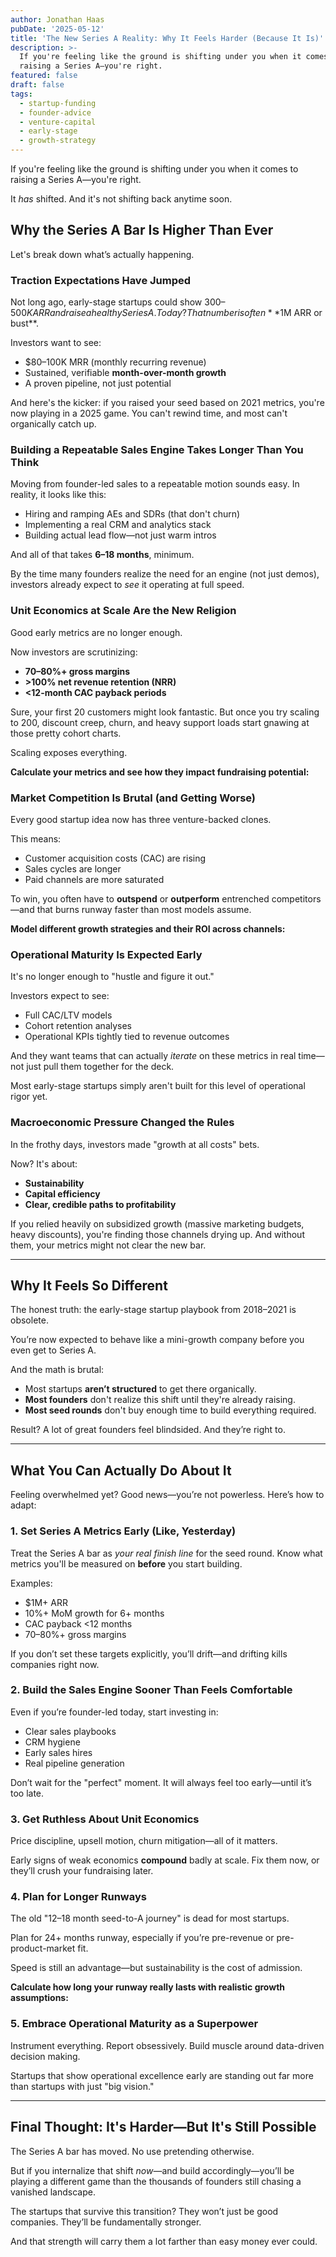 ```yaml
---
author: Jonathan Haas
pubDate: '2025-05-12'
title: 'The New Series A Reality: Why It Feels Harder (Because It Is)'
description: >-
  If you're feeling like the ground is shifting under you when it comes to
  raising a Series A—you're right.
featured: false
draft: false
tags:
  - startup-funding
  - founder-advice
  - venture-capital
  - early-stage
  - growth-strategy
---
```


If you're feeling like the ground is shifting under you when it comes to raising a Series A—you're right.

It _has_ shifted. And it's not shifting back anytime soon.

## Why the Series A Bar Is Higher Than Ever

Let's break down what’s actually happening.

### Traction Expectations Have Jumped

Not long ago, early-stage startups could show $300–500K ARR and raise a healthy Series A. Today? That number is often **$1M ARR or bust**.

Investors want to see:

- $80–100K MRR (monthly recurring revenue)
- Sustained, verifiable **month-over-month growth**
- A proven pipeline, not just potential

And here's the kicker: if you raised your seed based on 2021 metrics, you're now playing in a 2025 game. You can't rewind time, and most can't organically catch up.

### Building a Repeatable Sales Engine Takes Longer Than You Think

Moving from founder-led sales to a repeatable motion sounds easy. In reality, it looks like this:

- Hiring and ramping AEs and SDRs (that don't churn)
- Implementing a real CRM and analytics stack
- Building actual lead flow—not just warm intros

And all of that takes **6–18 months**, minimum.

By the time many founders realize the need for an engine (not just demos), investors already expect to _see_ it operating at full speed.

### Unit Economics at Scale Are the New Religion

Good early metrics are no longer enough.

Now investors are scrutinizing:

- **70–80%+ gross margins**
- **>100% net revenue retention (NRR)**
- **<12-month CAC payback periods**

Sure, your first 20 customers might look fantastic. But once you try scaling to 200, discount creep, churn, and heavy support loads start gnawing at those pretty cohort charts.

Scaling exposes everything.

**Calculate your metrics and see how they impact fundraising potential:**

<saas-metrics-dashboard />

### Market Competition Is Brutal (and Getting Worse)

Every good startup idea now has three venture-backed clones.

This means:

- Customer acquisition costs (CAC) are rising
- Sales cycles are longer
- Paid channels are more saturated

To win, you often have to **outspend** or **outperform** entrenched competitors—and that burns runway faster than most models assume.

**Model different growth strategies and their ROI across channels:**

<growth-strategy-simulator />

### Operational Maturity Is Expected Early

It's no longer enough to "hustle and figure it out."

Investors expect to see:

- Full CAC/LTV models
- Cohort retention analyses
- Operational KPIs tightly tied to revenue outcomes

And they want teams that can actually _iterate_ on these metrics in real time—not just pull them together for the deck.

Most early-stage startups simply aren't built for this level of operational rigor yet.

### Macroeconomic Pressure Changed the Rules

In the frothy days, investors made "growth at all costs" bets.

Now? It's about:

- **Sustainability**
- **Capital efficiency**
- **Clear, credible paths to profitability**

If you relied heavily on subsidized growth (massive marketing budgets, heavy discounts), you're finding those channels drying up. And without them, your metrics might not clear the new bar.

---

## Why It Feels So Different

The honest truth: the early-stage startup playbook from 2018–2021 is obsolete.

You’re now expected to behave like a mini-growth company before you even get to Series A.

And the math is brutal:

- Most startups **aren’t structured** to get there organically.
- **Most founders** don't realize this shift until they're already raising.
- **Most seed rounds** don't buy enough time to build everything required.

Result? A lot of great founders feel blindsided. And they’re right to.

---

## What You Can Actually Do About It

Feeling overwhelmed yet? Good news—you’re not powerless. Here’s how to adapt:

### 1. Set Series A Metrics Early (Like, Yesterday)

Treat the Series A bar as _your real finish line_ for the seed round. Know what metrics you'll be measured on **before** you start building.

Examples:

- $1M+ ARR
- 10%+ MoM growth for 6+ months
- CAC payback <12 months
- 70–80%+ gross margins

If you don’t set these targets explicitly, you’ll drift—and drifting kills companies right now.

### 2. Build the Sales Engine Sooner Than Feels Comfortable

Even if you’re founder-led today, start investing in:

- Clear sales playbooks
- CRM hygiene
- Early sales hires
- Real pipeline generation

Don’t wait for the "perfect" moment. It will always feel too early—until it’s too late.

### 3. Get Ruthless About Unit Economics

Price discipline, upsell motion, churn mitigation—all of it matters.

Early signs of weak economics **compound** badly at scale. Fix them now, or they’ll crush your fundraising later.

### 4. Plan for Longer Runways

The old "12–18 month seed-to-A journey" is dead for most startups.

Plan for 24+ months runway, especially if you’re pre-revenue or pre-product-market fit.

Speed is still an advantage—but sustainability is the cost of admission.

**Calculate how long your runway really lasts with realistic growth assumptions:**

<startup-runway-calculator />

### 5. Embrace Operational Maturity as a Superpower

Instrument everything. Report obsessively. Build muscle around data-driven decision making.

Startups that show operational excellence early are standing out far more than startups with just "big vision."

---

## Final Thought: It's Harder—But It's Still Possible

The Series A bar has moved. No use pretending otherwise.

But if you internalize that shift _now_—and build accordingly—you’ll be playing a different game than the thousands of founders still chasing a vanished landscape.

The startups that survive this transition? They won’t just be good companies. They’ll be fundamentally stronger.

And that strength will carry them a lot farther than easy money ever could.
